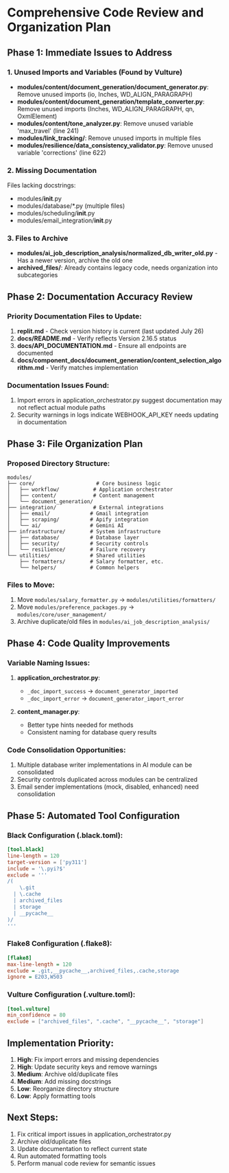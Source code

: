 # Comprehensive Code Review and Organization Plan

## Phase 1: Immediate Issues to Address

### 1. Unused Imports and Variables (Found by Vulture)
- **modules/content/document_generation/document_generator.py**: Remove unused imports (io, Inches, WD_ALIGN_PARAGRAPH)
- **modules/content/document_generation/template_converter.py**: Remove unused imports (Inches, WD_ALIGN_PARAGRAPH, qn, OxmlElement)
- **modules/content/tone_analyzer.py**: Remove unused variable 'max_travel' (line 241)
- **modules/link_tracking/**: Remove unused imports in multiple files
- **modules/resilience/data_consistency_validator.py**: Remove unused variable 'corrections' (line 622)

### 2. Missing Documentation
Files lacking docstrings:
- modules/__init__.py
- modules/database/*.py (multiple files)
- modules/scheduling/__init__.py
- modules/email_integration/__init__.py

### 3. Files to Archive
- **modules/ai_job_description_analysis/normalized_db_writer_old.py** - Has a newer version, archive the old one
- **archived_files/**: Already contains legacy code, needs organization into subcategories

## Phase 2: Documentation Accuracy Review

### Priority Documentation Files to Update:
1. **replit.md** - Check version history is current (last updated July 26)
2. **docs/README.md** - Verify reflects Version 2.16.5 status
3. **docs/API_DOCUMENTATION.md** - Ensure all endpoints are documented
4. **docs/component_docs/document_generation/content_selection_algorithm.md** - Verify matches implementation

### Documentation Issues Found:
1. Import errors in application_orchestrator.py suggest documentation may not reflect actual module paths
2. Security warnings in logs indicate WEBHOOK_API_KEY needs updating in documentation

## Phase 3: File Organization Plan

### Proposed Directory Structure:
```
modules/
├── core/                    # Core business logic
│   ├── workflow/           # Application orchestrator
│   ├── content/            # Content management
│   └── document_generation/
├── integration/            # External integrations
│   ├── email/             # Gmail integration
│   ├── scraping/          # Apify integration
│   └── ai/                # Gemini AI
├── infrastructure/        # System infrastructure
│   ├── database/          # Database layer
│   ├── security/          # Security controls
│   └── resilience/        # Failure recovery
└── utilities/             # Shared utilities
    ├── formatters/        # Salary formatter, etc.
    └── helpers/           # Common helpers
```

### Files to Move:
1. Move `modules/salary_formatter.py` → `modules/utilities/formatters/`
2. Move `modules/preference_packages.py` → `modules/core/user_management/`
3. Archive duplicate/old files in `modules/ai_job_description_analysis/`

## Phase 4: Code Quality Improvements

### Variable Naming Issues:
1. **application_orchestrator.py**: 
   - `_doc_import_success` → `document_generator_imported`
   - `_doc_import_error` → `document_generator_import_error`

2. **content_manager.py**:
   - Better type hints needed for methods
   - Consistent naming for database query results

### Code Consolidation Opportunities:
1. Multiple database writer implementations in AI module can be consolidated
2. Security controls duplicated across modules can be centralized
3. Email sender implementations (mock, disabled, enhanced) need consolidation

## Phase 5: Automated Tool Configuration

### Black Configuration (.black.toml):
```toml
[tool.black]
line-length = 120
target-version = ['py311']
include = '\.pyi?$'
exclude = '''
/(
    \.git
  | \.cache
  | archived_files
  | storage
  | __pycache__
)/
'''
```

### Flake8 Configuration (.flake8):
```ini
[flake8]
max-line-length = 120
exclude = .git,__pycache__,archived_files,.cache,storage
ignore = E203,W503
```

### Vulture Configuration (.vulture.toml):
```toml
[tool.vulture]
min_confidence = 80
exclude = ["archived_files", ".cache", "__pycache__", "storage"]
```

## Implementation Priority:
1. **High**: Fix import errors and missing dependencies
2. **High**: Update security keys and remove warnings
3. **Medium**: Archive old/duplicate files
4. **Medium**: Add missing docstrings
5. **Low**: Reorganize directory structure
6. **Low**: Apply formatting tools

## Next Steps:
1. Fix critical import issues in application_orchestrator.py
2. Archive old/duplicate files
3. Update documentation to reflect current state
4. Run automated formatting tools
5. Perform manual code review for semantic issues